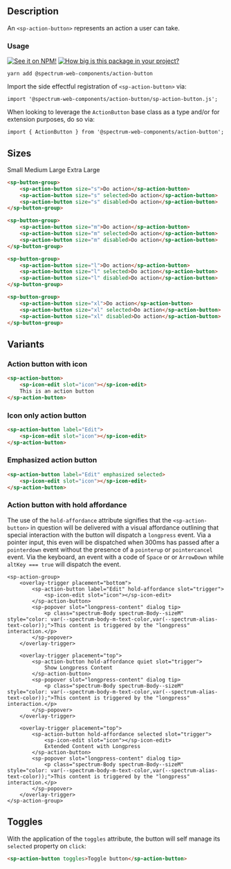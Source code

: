 ## Description

An `<sp-action-button>` represents an action a user can take.

### Usage

[![See it on NPM!](https://img.shields.io/npm/v/@spectrum-web-components/action-button?style=for-the-badge)](https://www.npmjs.com/package/@spectrum-web-components/action-button)
[![How big is this package in your project?](https://img.shields.io/bundlephobia/minzip/@spectrum-web-components/action-button?style=for-the-badge)](https://bundlephobia.com/result?p=@spectrum-web-components/action-button)

```
yarn add @spectrum-web-components/action-button
```

Import the side effectful registration of `<sp-action-button>` via:

```
import '@spectrum-web-components/action-button/sp-action-button.js';
```

When looking to leverage the `ActionButton` base class as a type and/or for extension purposes, do so via:

```
import { ActionButton } from '@spectrum-web-components/action-button';
```

## Sizes

<sp-tabs selected="m">
    <sp-tab value="s">Small</sp-tab>
    <sp-tab value="m">Medium</sp-tab>
    <sp-tab value="l">Large</sp-tab>
    <sp-tab value="xl">Extra Large</sp-tab>
</sp-tabs>

<div class="tabs--s">

```html demo
<sp-button-group>
    <sp-action-button size="s">Do action</sp-action-button>
    <sp-action-button size="s" selected>Do action</sp-action-button>
    <sp-action-button size="s" disabled>Do action</sp-action-button>
</sp-button-group>
```

</div>

<div class="tabs--m">

```html demo
<sp-button-group>
    <sp-action-button size="m">Do action</sp-action-button>
    <sp-action-button size="m" selected>Do action</sp-action-button>
    <sp-action-button size="m" disabled>Do action</sp-action-button>
</sp-button-group>
```

</div>

<div class="tabs--l">

```html demo
<sp-button-group>
    <sp-action-button size="l">Do action</sp-action-button>
    <sp-action-button size="l" selected>Do action</sp-action-button>
    <sp-action-button size="l" disabled>Do action</sp-action-button>
</sp-button-group>
```

</div>

<div class="tabs--xl">

```html demo
<sp-button-group>
    <sp-action-button size="xl">Do action</sp-action-button>
    <sp-action-button size="xl" selected>Do action</sp-action-button>
    <sp-action-button size="xl" disabled>Do action</sp-action-button>
</sp-button-group>
```

</div>

## Variants

### Action button with icon

```html demo
<sp-action-button>
    <sp-icon-edit slot="icon"></sp-icon-edit>
    This is an action button
</sp-action-button>
```

### Icon only action button

```html demo
<sp-action-button label="Edit">
    <sp-icon-edit slot="icon"></sp-icon-edit>
</sp-action-button>
```

### Emphasized action button

```html demo
<sp-action-button label="Edit" emphasized selected>
    <sp-icon-edit slot="icon"></sp-icon-edit>
</sp-action-button>
```

### Action button with hold affordance

The use of the `hold-affordance` attribute signifies that the `<sp-action-button>` in question will be delivered with a visual affordance outlining that special interaction with the button will dispatch a `longpress` event. Via a pointer input, this even will be dispatched when 300ms has passed after a `pointerdown` event without the presence of a `pointerup` or `pointercancel` event. Via the keyboard, an event with a code of `Space` or or `ArrowDown` while `altKey === true` will dispatch the event.

```html-live demo
<sp-action-group>
    <overlay-trigger placement="bottom">
        <sp-action-button label="Edit" hold-affordance slot="trigger">
            <sp-icon-edit slot="icon"></sp-icon-edit>
        </sp-action-button>
        <sp-popover slot="longpress-content" dialog tip>
            <p class="spectrum-Body spectrum-Body--sizeM" style="color: var(--spectrum-body-m-text-color,var(--spectrum-alias-text-color));">This content is triggered by the "longpress" interaction.</p>
        </sp-popover>
    </overlay-trigger>

    <overlay-trigger placement="top">
        <sp-action-button hold-affordance quiet slot="trigger">
            Show Longpress Content
        </sp-action-button>
        <sp-popover slot="longpress-content" dialog tip>
            <p class="spectrum-Body spectrum-Body--sizeM" style="color: var(--spectrum-body-m-text-color,var(--spectrum-alias-text-color));">This content is triggered by the "longpress" interaction.</p>
        </sp-popover>
    </overlay-trigger>

    <overlay-trigger placement="top">
        <sp-action-button hold-affordance selected slot="trigger">
            <sp-icon-edit slot="icon"></sp-icon-edit>
            Extended Content with Longpress
        </sp-action-button>
        <sp-popover slot="longpress-content" dialog tip>
            <p class="spectrum-Body spectrum-Body--sizeM" style="color: var(--spectrum-body-m-text-color,var(--spectrum-alias-text-color));">This content is triggered by the "longpress" interaction.</p>
        </sp-popover>
    </overlay-trigger>
</sp-action-group>
```

## Toggles

With the application of the `toggles` attribute, the button will self manage its `selected` property on `click`:

```html demo
<sp-action-button toggles>Toggle button</sp-action-button>
```
